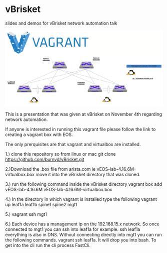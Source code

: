 # vBrisket
slides and demos for vBrisket network automation talk 


![Alt text](environment.png?raw=true "Optional Title")

This is a presentation that was given at vBrisket on November 4th regarding network automation.

If anyone is interested in running this vagrant file please follow the link to creating a vagrant box with EOS.

The only prerquisites are that vagrant and virtualbox are installed. 

1.) clone this repository so from linux or mac git clone https://github.com/burnyd/vBrisket.git

2.)Download the .box file from arista.com ie vEOS-lab-4.16.6M-virtualbox.box move it into the vBrisket directory that was cloned.

3.) run the following command inside the vBrisket directory vagrant box add vEOS-lab-4.16.6M vEOS-lab-4.16.6M-virtualbox.box

4.) In the directory in which vagrant is installed type the following vagrant up leaf1a leaf1b spine1 spine2 mgt1

5.) vagrant ssh mgt1 

6.) Each device has a management ip on the 192.168.15.x network. So once connected to mgt1 you can ssh into leaf1a for example.  ssh leaf1a everything is also in DNS.  Without connecting directly into mgt1 you can run the following commands.  vagrant ssh leaf1a.  It will drop you into bash.  To get into the cli run the cli process FastCli.
